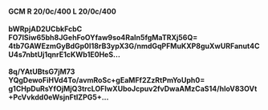 #### GCM R 20/0c/400 L 20/0c/400
**bWRpjAD2UCbkFcbC**<br/>**FO7ISiw65bh8JGehFoOYfaw9so4RaIn5fgMaTRXj56Q=**<br/>**4tb7GAWEzmGyBdGp0I18rB3ypX3G/nmdGqPFMuKXP8guXwURFanut4CU4s7nbtUj1qnrE1cKWb1E0HeS...**<br/><br/>
**8q/YAtUBtsG7jM73**<br/>**YQgDewoFiHVd4To/avmRoSc+gEaMFf2ZzRtPmYoUph0=**<br/>**g1CHpDuRsYfOjMjQ3trcLOFIwXUboJcpuv2fvDwaAMzCaS14/hloV83OVt+PcVvkdd0eWsjnFtlZPG5+...**